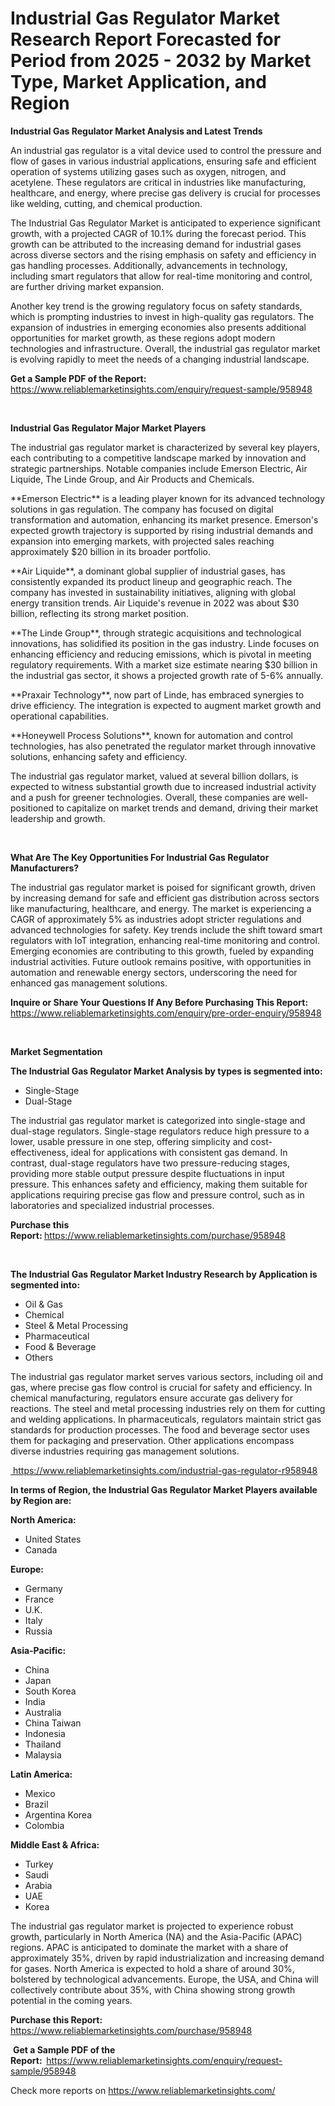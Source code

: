 <p><h1>Industrial Gas Regulator Market Research Report Forecasted for Period from 2025 -  2032 by Market Type, Market Application, and Region</h1></p><p><strong>Industrial Gas Regulator Market Analysis and Latest Trends</strong></p>
<p><p>An industrial gas regulator is a vital device used to control the pressure and flow of gases in various industrial applications, ensuring safe and efficient operation of systems utilizing gases such as oxygen, nitrogen, and acetylene. These regulators are critical in industries like manufacturing, healthcare, and energy, where precise gas delivery is crucial for processes like welding, cutting, and chemical production.</p><p>The Industrial Gas Regulator Market is anticipated to experience significant growth, with a projected CAGR of 10.1% during the forecast period. This growth can be attributed to the increasing demand for industrial gases across diverse sectors and the rising emphasis on safety and efficiency in gas handling processes. Additionally, advancements in technology, including smart regulators that allow for real-time monitoring and control, are further driving market expansion.</p><p>Another key trend is the growing regulatory focus on safety standards, which is prompting industries to invest in high-quality gas regulators. The expansion of industries in emerging economies also presents additional opportunities for market growth, as these regions adopt modern technologies and infrastructure. Overall, the industrial gas regulator market is evolving rapidly to meet the needs of a changing industrial landscape.</p></p>
<p><strong>Get a Sample PDF of the Report:&nbsp;</strong> <a href="https://www.reliablemarketinsights.com/enquiry/request-sample/958948?utm_campaign=1948&utm_medium=2&utm_source=Github&utm_content=ia&utm_term=18022025&utm_id=industrial-gas-regulator">https://www.reliablemarketinsights.com/enquiry/request-sample/958948</a></p>
<p>&nbsp;</p>
<p><strong>Industrial Gas Regulator Major Market Players</strong></p>
<p><p>The industrial gas regulator market is characterized by several key players, each contributing to a competitive landscape marked by innovation and strategic partnerships. Notable companies include Emerson Electric, Air Liquide, The Linde Group, and Air Products and Chemicals.</p><p>**Emerson Electric** is a leading player known for its advanced technology solutions in gas regulation. The company has focused on digital transformation and automation, enhancing its market presence. Emerson's expected growth trajectory is supported by rising industrial demands and expansion into emerging markets, with projected sales reaching approximately $20 billion in its broader portfolio.</p><p>**Air Liquide**, a dominant global supplier of industrial gases, has consistently expanded its product lineup and geographic reach. The company has invested in sustainability initiatives, aligning with global energy transition trends. Air Liquide's revenue in 2022 was about $30 billion, reflecting its strong market position.</p><p>**The Linde Group**, through strategic acquisitions and technological innovations, has solidified its position in the gas industry. Linde focuses on enhancing efficiency and reducing emissions, which is pivotal in meeting regulatory requirements. With a market size estimate nearing $30 billion in the industrial gas sector, it shows a projected growth rate of 5-6% annually.</p><p>**Praxair Technology**, now part of Linde, has embraced synergies to drive efficiency. The integration is expected to augment market growth and operational capabilities. </p><p>**Honeywell Process Solutions**, known for automation and control technologies, has also penetrated the regulator market through innovative solutions, enhancing safety and efficiency.</p><p>The industrial gas regulator market, valued at several billion dollars, is expected to witness substantial growth due to increased industrial activity and a push for greener technologies. Overall, these companies are well-positioned to capitalize on market trends and demand, driving their market leadership and growth.</p></p>
<p>&nbsp;</p>
<p><strong>What Are The Key Opportunities For Industrial Gas Regulator Manufacturers?</strong></p>
<p><p>The industrial gas regulator market is poised for significant growth, driven by increasing demand for safe and efficient gas distribution across sectors like manufacturing, healthcare, and energy. The market is experiencing a CAGR of approximately 5% as industries adopt stricter regulations and advanced technologies for safety. Key trends include the shift toward smart regulators with IoT integration, enhancing real-time monitoring and control. Emerging economies are contributing to this growth, fueled by expanding industrial activities. Future outlook remains positive, with opportunities in automation and renewable energy sectors, underscoring the need for enhanced gas management solutions.</p></p>
<p><strong>Inquire or Share Your Questions If Any Before Purchasing This Report:</strong> <a href="https://www.reliablemarketinsights.com/enquiry/pre-order-enquiry/958948?utm_campaign=1948&utm_medium=2&utm_source=Github&utm_content=ia&utm_term=18022025&utm_id=industrial-gas-regulator">https://www.reliablemarketinsights.com/enquiry/pre-order-enquiry/958948</a></p>
<p>&nbsp;</p>
<p><strong>Market Segmentation</strong></p>
<p><strong>The Industrial Gas Regulator Market Analysis by types is segmented into:</strong></p>
<p><ul><li>Single-Stage</li><li>Dual-Stage</li></ul></p>
<p><p>The industrial gas regulator market is categorized into single-stage and dual-stage regulators. Single-stage regulators reduce high pressure to a lower, usable pressure in one step, offering simplicity and cost-effectiveness, ideal for applications with consistent gas demand. In contrast, dual-stage regulators have two pressure-reducing stages, providing more stable output pressure despite fluctuations in input pressure. This enhances safety and efficiency, making them suitable for applications requiring precise gas flow and pressure control, such as in laboratories and specialized industrial processes.</p></p>
<p><strong>Purchase this Report:&nbsp;</strong><a href="https://www.reliablemarketinsights.com/purchase/958948?utm_campaign=1948&utm_medium=2&utm_source=Github&utm_content=ia&utm_term=18022025&utm_id=industrial-gas-regulator">https://www.reliablemarketinsights.com/purchase/958948</a></p>
<p>&nbsp;</p>
<p><strong>The Industrial Gas Regulator Market Industry Research by Application is segmented into:</strong></p>
<p><ul><li>Oil & Gas</li><li>Chemical</li><li>Steel & Metal Processing</li><li>Pharmaceutical</li><li>Food & Beverage</li><li>Others</li></ul></p>
<p><p>The industrial gas regulator market serves various sectors, including oil and gas, where precise gas flow control is crucial for safety and efficiency. In chemical manufacturing, regulators ensure accurate gas delivery for reactions. The steel and metal processing industries rely on them for cutting and welding applications. In pharmaceuticals, regulators maintain strict gas standards for production processes. The food and beverage sector uses them for packaging and preservation. Other applications encompass diverse industries requiring gas management solutions.</p></p>
<p><a href="https://www.reliablemarketinsights.com/industrial-gas-regulator-r958948?utm_campaign=1948&utm_medium=2&utm_source=Github&utm_content=ia&utm_term=18022025&utm_id=industrial-gas-regulator">&nbsp;https://www.reliablemarketinsights.com/industrial-gas-regulator-r958948</a></p>
<p><strong>In terms of Region, the Industrial Gas Regulator Market Players available by Region are:</strong></p>
<p>
    <p> <strong> North America: </strong>
        <ul>
            <li>United States</li>
            <li>Canada</li>
        </ul>
        </p> 
    <p> <strong> Europe: </strong>
        <ul>
            <li>Germany</li>
            <li>France</li>
            <li>U.K.</li>
            <li>Italy</li>
            <li>Russia</li>
        </ul>
        </p> 
    <p> <strong> Asia-Pacific: </strong>
        <ul>
            <li>China</li>
            <li>Japan</li>
            <li>South Korea</li>
            <li>India</li>
            <li>Australia</li>
            <li>China Taiwan</li>
            <li>Indonesia</li>
            <li>Thailand</li>
            <li>Malaysia</li>
        </ul>
        </p> 
    <p> <strong> Latin America: </strong>
        <ul>
            <li>Mexico</li>
            <li>Brazil</li>
            <li>Argentina Korea</li>
            <li>Colombia</li>
        </ul>
        </p> 
    <p> <strong> Middle East & Africa: </strong>
        <ul>
            <li>Turkey</li>
            <li>Saudi</li>
            <li>Arabia</li>
            <li>UAE</li>
            <li>Korea</li>
        </ul>
    </p>
    </p>
<p><p>The industrial gas regulator market is projected to experience robust growth, particularly in North America (NA) and the Asia-Pacific (APAC) regions. APAC is anticipated to dominate the market with a share of approximately 35%, driven by rapid industrialization and increasing demand for gases. North America is expected to hold a share of around 30%, bolstered by technological advancements. Europe, the USA, and China will collectively contribute about 35%, with China showing strong growth potential in the coming years.</p></p>
<p><strong>Purchase this Report: </strong><a href="https://www.reliablemarketinsights.com/purchase/958948?utm_campaign=1948&utm_medium=2&utm_source=Github&utm_content=ia&utm_term=18022025&utm_id=industrial-gas-regulator">https://www.reliablemarketinsights.com/purchase/958948</a></p>
<p>&nbsp;<strong>Get a Sample PDF of the Report:&nbsp;&nbsp;</strong><a href="https://www.reliablemarketinsights.com/enquiry/request-sample/958948?utm_campaign=1948&utm_medium=2&utm_source=Github&utm_content=ia&utm_term=18022025&utm_id=industrial-gas-regulator">https://www.reliablemarketinsights.com/enquiry/request-sample/958948</a></p>
<p><strong></strong></p>
<p>Check more reports on <a href="https://www.reliablemarketinsights.com/?utm_campaign=1948&utm_medium=2&utm_source=Github&utm_content=ia&utm_term=18022025&utm_id=industrial-gas-regulator">https://www.reliablemarketinsights.com/</a></p>